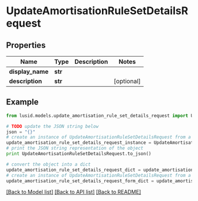 # UpdateAmortisationRuleSetDetailsRequest


## Properties
Name | Type | Description | Notes
------------ | ------------- | ------------- | -------------
**display_name** | **str** |  | 
**description** | **str** |  | [optional] 

## Example

```python
from lusid.models.update_amortisation_rule_set_details_request import UpdateAmortisationRuleSetDetailsRequest

# TODO update the JSON string below
json = "{}"
# create an instance of UpdateAmortisationRuleSetDetailsRequest from a JSON string
update_amortisation_rule_set_details_request_instance = UpdateAmortisationRuleSetDetailsRequest.from_json(json)
# print the JSON string representation of the object
print UpdateAmortisationRuleSetDetailsRequest.to_json()

# convert the object into a dict
update_amortisation_rule_set_details_request_dict = update_amortisation_rule_set_details_request_instance.to_dict()
# create an instance of UpdateAmortisationRuleSetDetailsRequest from a dict
update_amortisation_rule_set_details_request_form_dict = update_amortisation_rule_set_details_request.from_dict(update_amortisation_rule_set_details_request_dict)
```
[[Back to Model list]](../README.md#documentation-for-models) [[Back to API list]](../README.md#documentation-for-api-endpoints) [[Back to README]](../README.md)


